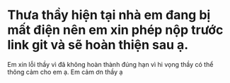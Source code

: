 # Thưa thầy hiện tại nhà em đang bị mất điện nên em xin phép nộp trước link git và sẽ hoàn thiện sau ạ.
Em xin lỗi thầy vì đã không hoàn thành đúng hạn vì hi vọng thầy có thể thông cảm cho em ạ.
Em cảm ơn thầy ạ
